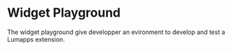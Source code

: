 # Widget Playground

The widget playground give developper an evironment to develop and test a Lumapps extension.


